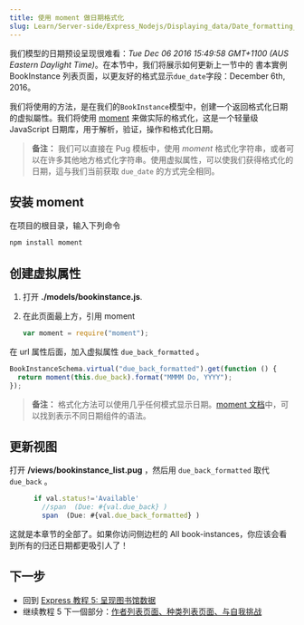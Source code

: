 ```yaml
---
title: 使用 moment 做日期格式化
slug: Learn/Server-side/Express_Nodejs/Displaying_data/Date_formatting_using_moment
---
```


我们模型的日期预设呈现很难看：_Tue Dec 06 2016 15:49:58 GMT+1100 (AUS Eastern Daylight Time)_。在本节中，我们将展示如何更新上一节中的 書本實例 BookInstance 列表页面，以更友好的格式显示`due_date`字段：December 6th, 2016。

我们将使用的方法，是在我们的`BookInstance`模型中，创建一个返回格式化日期的虚拟屬性。我们将使用 [moment](https://www.npmjs.com/package/moment) 来做实际的格式化，这是一个轻量级 JavaScript 日期库，用于解析，验证，操作和格式化日期。

> **备注：** 我们可以直接在 Pug 模板中，使用 _moment_ 格式化字符串，或者可以在许多其他地方格式化字符串。使用虚拟属性，可以使我们获得格式化的日期，這与我们当前获取 `due_date` 的方式完全相同。

## 安装 moment

在项目的根目录，输入下列命令

```bash
npm install moment
```

## 创建虚拟属性

1. 打开 **./models/bookinstance.js**.
2. 在此页面最上方，引用 moment

   ```js
   var moment = require("moment");
   ```

在 url 属性后面，加入虚拟属性 `due_back_formatted` 。

```js
BookInstanceSchema.virtual("due_back_formatted").get(function () {
  return moment(this.due_back).format("MMMM Do, YYYY");
});
```

> **备注：** 格式化方法可以使用几乎任何模式显示日期。[moment 文档](http://momentjs.com/docs/#/displaying/)中，可以找到表示不同日期组件的语法。

## 更新视图

打开 **/views/bookinstance_list.pug** ，然后用 `due_back_formatted` 取代 `due_back` 。

```js
      if val.status!='Available'
        //span  (Due: #{val.due_back} )
        span  (Due: #{val.due_back_formatted} )
```

这就是本章节的全部了。如果你访问侧边栏的 All book-instances，你应该会看到所有的归还日期都更吸引人了！

## 下一步

- 回到 [Express 教程 5: 呈现图书馆数据](/zh-CN/docs/Learn/Server-side/Express_Nodejs/Displaying_data)
- 继续教程 5 下一個部分：[作者列表页面、种类列表页面、与自我挑战](/zh-CN/docs/Learn/Server-side/Express_Nodejs/Displaying_data/Author_list_page)
